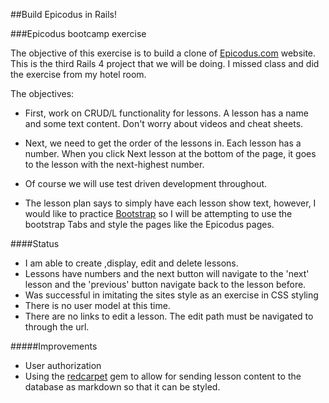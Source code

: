 ##Build Epicodus in Rails!

###Epicodus bootcamp exercise

The objective of this exercise is to build a clone of <a href="http://www.learnhowtoprogram.com">Epicodus.com</a> website. This is the third Rails 4 project that we will be doing.  I missed class and did the exercise from my hotel room.  

The objectives:

* First, work on CRUD/L functionality for lessons. A lesson has a name and some text content. Don't worry about videos and cheat sheets.

* Next, we need to get the order of the lessons in. Each lesson has a number. When you click Next lesson at the bottom of the page, it goes to the lesson with the next-highest number.

* Of course we will use test driven development throughout.

* The lesson plan says to simply have each lesson show text, however, I would like to practice <a href="http://getbootstrap.com/">Bootstrap</a> so I will be attempting to use the bootstrap Tabs and style the pages like the Epicodus pages.


####Status
* I am able to create ,display, edit and delete lessons. 
* Lessons have numbers and the next button will navigate to the 'next' lesson and the 'previous' button navigate back to the lesson before.
* Was successful in imitating the sites style as an exercise in CSS styling
* There is no user model at this time. 
* There are no links to edit a lesson.  The edit path must be navigated to through the url.

#####Improvements
* User authorization
* Using the <a href="https://github.com/vmg/redcarpet">redcarpet</a> gem to allow for sending lesson content to the database as markdown so that it can be styled.
